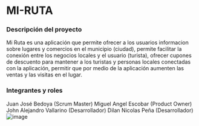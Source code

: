 # MI-RUTA
### Descripción del proyecto
Mi Ruta es una aplicación que permite ofrecer a los usuarios informacion sobre lugares y comercios en el municipio (ciudad), permite facilitar la conexión entre los negocios locales y el usuario (turista), ofrecer cupones de descuento para mantener a los turistas y personas locales conectadas con la aplicación, permitir que por medio de la aplicación aumenten las ventas y las visitas en el lugar.

### Integrantes y roles
Juan José Bedoya (Scrum Master)
Miguel Angel Escobar (Product Owner)
John Alejandro Vallarino (Desarrollador)
Dilan Nicolas Peña (Desarrollador)
![image](https://github.com/user-attachments/assets/e0b719b8-1b3d-40b0-86e1-c1a6a1db038f)
